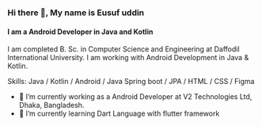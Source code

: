 ### Hi there 👋, My name is Eusuf uddin
#### I am a Android Developer in Java and Kotlin
I am completed B. Sc. in Computer Science and Engineering at Daffodil International University. I am working with Android Development in Java & Kotlin.

Skills: Java / Kotlin / Android / Java Spring boot / JPA / HTML / CSS / Figma

- 🔭 I’m currently working as a Android Developer at V2 Technologies Ltd, Dhaka, Bangladesh. 
- 🌱 I’m currently learning Dart Language with flutter framework
